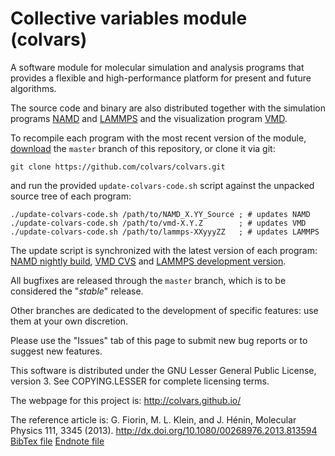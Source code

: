 Collective variables module (colvars)
=======

A software module for molecular simulation and analysis programs that provides a flexible and high-performance platform for present and future algorithms.

The source code and binary are also distributed together with the simulation programs [NAMD](http://www.ks.uiuc.edu/Research/namd/) and [LAMMPS](http://lammps.sandia.gov/) and the visualization program [VMD](http://www.ks.uiuc.edu/Research/vmd/).

To recompile each program with the most recent version of the module, [download](https://github.com/colvars/colvars/archive/master.zip) the `master` branch of this repository, or clone it via git:
```
git clone https://github.com/colvars/colvars.git
```
and run the provided `update-colvars-code.sh` script against the unpacked source tree of each program:
```
./update-colvars-code.sh /path/to/NAMD_X.YY_Source ; # updates NAMD
./update-colvars-code.sh /path/to/vmd-X.Y.Z        ; # updates VMD
./update-colvars-code.sh /path/to/lammps-XXyyyZZ   ; # updates LAMMPS
```
The update script is synchronized with the latest version of each program: [NAMD nightly build](http://www.ks.uiuc.edu/Development/Download/download.cgi?PackageName=NAMD), [VMD CVS](http://www.ks.uiuc.edu/Research/vmd/doxygen/cvsget.html) and [LAMMPS development version](http://www.lammps.org/).

All bugfixes are released through the `master` branch, which is to be considered the "*stable*" release. 

Other branches are dedicated to the development of specific features: use them at your own discretion.

Please use the "Issues" tab of this page to submit new bug reports or to suggest new features.

This software is distributed under the GNU Lesser General Public License, version 3.  See COPYING.LESSER for complete licensing terms.

The webpage for this project is: http://colvars.github.io/

The reference article is:
G. Fiorin, M. L. Klein, and J. Hénin, Molecular Physics 111, 3345 (2013).
http://dx.doi.org/10.1080/00268976.2013.813594  [BibTex file](https://github.com/colvars/colvars/blob/master/doc/ref_Fiorin_2013.bib) [Endnote file](https://github.com/colvars/colvars/blob/master/doc/ref_Fiorin_2013.ciw)
